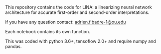 This repository contains the code for LINA: a linearizing neural network architecture for accurate first-order and second-order interpretations.

If you have any question contact: <adrien.f.badre-1@ou.edu>

Each notebook contains its own function.

This was coded with python 3.6+, tensoflow 2.0+ and require numpy and pandas.
